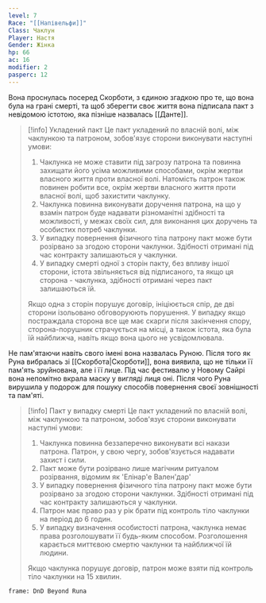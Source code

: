```yaml
---
level: 7
Race: "[[Напівельфи]]"
Class: Чаклун
Player: Настя
Gender: Жінка
hp: 66
ac: 16
modifier: 2
pasperc: 12
---
```

Вона проснулась посеред Скорботи, з єдиною згадкою про те, що вона була на грані смерті, та щоб зберегти своє життя вона підписала пакт з невідомою істотою, яка пізніше назвалась [[Данте]].
> [!info] Укладений пакт
> Це пакт укладений по власній волі, між чаклункою та патроном, зобов'язує сторони виконувати наступні умови:
> 1. Чаклунка не може ставити під загрозу патрона та повинна захищати його усіма можливими способами, окрім жертви власного життя проти власної волі. Натомість патрон також повинен робити все, окрім жертви власного життя проти власної волі, щоб захистити чаклунку.
> 2. Чаклунка повинна виконувати доручення патрона, на що у взамін патрон буде надавати різноманітні здібності та можливості, у межах своїх сил, для виконання цих доручень та особистих потреб чаклунки.
> 3. У випадку повернення фізичного тіла патрону пакт може бути розірвано за згодою сторони чаклунки. Здібності отримані під час контракту залишаються у чаклунки.
> 4. У випадку смерті одної з сторін пакту, без впливу іншої сторони, істота звільняється від підписаного, та якщо ця сторона - чаклунка, здібності отримані через пакт залишаються їй.
> 
> Якщо одна з сторін порушує договір, ініціюється спір, де дві сторони ізольовано обговоруюють порушення. У випадку якщо постраждала сторона все ще має скарги після закінчення спору, сторона-порушник страчується на місці, а також істота, яка була їй найближча, навіть якщо вона цього не усвідомлювала.

Не пам'ятаючи навіть свого імені вона назвалась Руною. Після того як Руна вибралась зі [[Скорбота|Скорботи]], вона виявила, що не тільки її пам'ять зруйнована, але і її лице. Під час фестивалю у Новому Сайрі вона непомітно вкрала маску у вигляді лиця оні. Після чого Руна вирушила у подорож для пошуку способів повернення своєї зовнішності та пам'яті.
> [!info] Пакт у випадку смерті
> Це пакт укладений по власній волі, між чаклункою та патроном, зобов'язує сторони виконувати наступні умови:
> 1. Чаклунка повинна беззаперечно виконувати всі накази патрона. Патрон, у свою чергу, зобов'язується надавати захист і сили.
> 2. Пакт може бути розірвано лише магічним ритуалом розірвання, відомим як 'Елінар'е Вален'дар'
> 3. У випадку повернення фізичного тіла патрону пакт може бути розірвано за згодою сторони чаклунки. Здібності отримані під час контракту залишаються у чаклунки.
> 4. Патрон має право раз у рік брати під контроль тіло чаклунки на період до 6 годин.
> 5. У випадку визначення особистості патрона, чаклунка немає права розголошувати її будь-яким способом. Розголошення карається миттєвою смертю чаклунки та найближчої їй людини.
> 
> Якщо чаклунка порушує договір, патрон може взяти під контроль тіло чаклунки на 15 хвилин.
```custom-frames
frame: DnD Beyond Runa
```